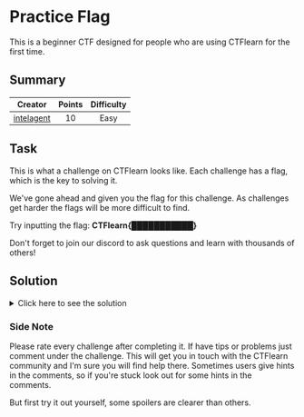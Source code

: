 # Practice Flag

This is a beginner CTF designed for people who are using CTFlearn for the first time.

## Summary

Creator | Points| Difficulty
:--------: | :--------: | :--------:
[intelagent](https://ctflearn.com/user/intelagent) | 10 | Easy

## Task

This is what a challenge on CTFlearn looks like. Each challenge has a flag, which is the key to solving it.

We've gone ahead and given you the flag for this challenge. As challenges get harder the flags will be more difficult to find.

Try inputting the flag: **CTFlearn{███████████}**

Don't forget to join our discord to ask questions and learn with thousands of others!

## Solution

<details><summary>Click here to see the solution</summary>

When you enter the Challenge by going to https://ctflearn.com/challenge/125 the flag will be shown to you in red text.

![practice_flag_unsolved](practice_flag_unsolved.png)

You just have to copy and insert it in the flag box. After that you have to hit Solved and the Challenge will be marked as solved by turning to green.

*Spoiler*: CTFlearn{h4ck3d} is not the real flag. ;)

![practice_flag_solved](practice_flag_solved.png)

***Don't forget to rate the challenge! :)***
</details>

### Side Note

Please rate every challenge after completing it. If have tips or problems just comment under the challenge. This will get you in touch with the CTFlearn community and I'm sure you will find help there. Sometimes users give hints in the comments, so if you're stuck look out for some hints in the comments. 

But first try it out yourself, some spoilers are clearer than others.